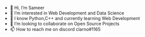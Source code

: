 - 👋 Hi, I’m Sameer
- 👀 I’m interested in Web Development and Data Science
- 🌱 I know Python,C++ and currently learning Web Development
- 💞️ I’m looking to collaborate on Open Source Projects
- 📫 How to reach me on discord clarno#1165

<!---
Sameer013/Sameer013 is a ✨ special ✨ repository because its `README.md` (this file) appears on your GitHub profile.
You can click the Preview link to take a look at your changes.
--->
